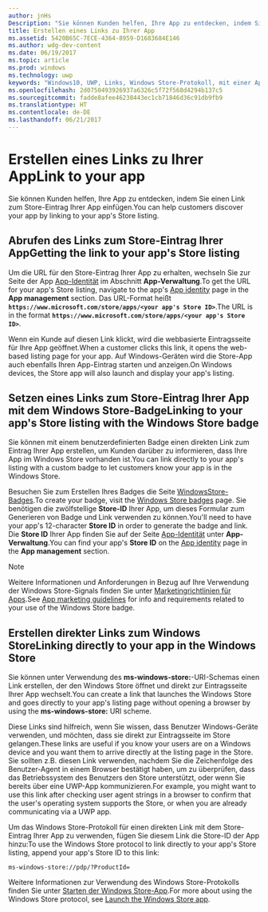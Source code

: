 ```yaml
---
author: jnHs
Description: "Sie können Kunden helfen, Ihre App zu entdecken, indem Sie einen Link zum Store-Eintrag Ihrer App einfügen."
title: Erstellen eines Links zu Ihrer App
ms.assetid: 5420B65C-7ECE-4364-8959-D1683684E146
ms.author: wdg-dev-content
ms.date: 06/19/2017
ms.topic: article
ms.prod: windows
ms.technology: uwp
keywords: "Windows10, UWP, Links, Windows Store-Protokoll, mit einer App verknüpfen, App verknüpfen"
ms.openlocfilehash: 2d0750493926937a6326c5f72f568d4294b137c5
ms.sourcegitcommit: fadde8afee46238443ec1cb71846d36c91db9fb9
ms.translationtype: HT
ms.contentlocale: de-DE
ms.lasthandoff: 06/21/2017
---
```

# <a name="link-to-your-app"></a><span data-ttu-id="ed222-104">Erstellen eines Links zu Ihrer App</span><span class="sxs-lookup"><span data-stu-id="ed222-104">Link to your app</span></span>


<span data-ttu-id="ed222-105">Sie können Kunden helfen, Ihre App zu entdecken, indem Sie einen Link zum Store-Eintrag Ihrer App einfügen.</span><span class="sxs-lookup"><span data-stu-id="ed222-105">You can help customers discover your app by linking to your app's Store listing.</span></span>

## <a name="getting-the-link-to-your-apps-store-listing"></a><span data-ttu-id="ed222-106">Abrufen des Links zum Store-Eintrag Ihrer App</span><span class="sxs-lookup"><span data-stu-id="ed222-106">Getting the link to your app's Store listing</span></span>

<span data-ttu-id="ed222-107">Um die URL für den Store-Eintrag Ihrer App zu erhalten, wechseln Sie zur Seite der App [App-Identität](view-app-identity-details.md) im Abschnitt **App-Verwaltung**.</span><span class="sxs-lookup"><span data-stu-id="ed222-107">To get the URL for your app's Store listing, navigate to the app's [App identity](view-app-identity-details.md) page in the **App management** section.</span></span> <span data-ttu-id="ed222-108">Das URL-Format heißt **`https://www.microsoft.com/store/apps/<your app's Store ID>`**.</span><span class="sxs-lookup"><span data-stu-id="ed222-108">The URL is in the format **`https://www.microsoft.com/store/apps/<your app's Store ID>`**.</span></span>

<span data-ttu-id="ed222-109">Wenn ein Kunde auf diesen Link klickt, wird die webbasierte Eintragsseite für Ihre App geöffnet.</span><span class="sxs-lookup"><span data-stu-id="ed222-109">When a customer clicks this link, it opens the web-based listing page for your app.</span></span> <span data-ttu-id="ed222-110">Auf Windows-Geräten wird die Store-App auch ebenfalls Ihren App-Eintrag starten und anzeigen.</span><span class="sxs-lookup"><span data-stu-id="ed222-110">On Windows devices, the Store app will also launch and display your app's listing.</span></span>


## <a name="linking-to-your-apps-store-listing-with-the-windows-store-badge"></a><span data-ttu-id="ed222-111">Setzen eines Links zum Store-Eintrag Ihrer App mit dem Windows Store-Badge</span><span class="sxs-lookup"><span data-stu-id="ed222-111">Linking to your app's Store listing with the Windows Store badge</span></span>

<span data-ttu-id="ed222-112">Sie können mit einem benutzerdefinierten Badge einen direkten Link zum Eintrag Ihrer App erstellen, um Kunden darüber zu informieren, dass Ihre App im Windows Store vorhanden ist.</span><span class="sxs-lookup"><span data-stu-id="ed222-112">You can link directly to your app's listing with a custom badge to let customers know your app is in the Windows Store.</span></span>

<span data-ttu-id="ed222-113">Besuchen Sie zum Erstellen Ihres Badges die Seite [WindowsStore-Badges](http://go.microsoft.com/fwlink/p/?LinkID=534236).</span><span class="sxs-lookup"><span data-stu-id="ed222-113">To create your badge, visit the [Windows Store badges](http://go.microsoft.com/fwlink/p/?LinkID=534236) page.</span></span> <span data-ttu-id="ed222-114">Sie benötigen die zwölfstellige **Store-ID** Ihrer App, um dieses Formular zum Generieren von Badge und Link verwenden zu können.</span><span class="sxs-lookup"><span data-stu-id="ed222-114">You'll need to have your app's 12-character **Store ID** in order to generate the badge and link.</span></span> <span data-ttu-id="ed222-115">Die **Store ID** Ihrer App finden Sie auf der Seite [App-Identität](view-app-identity-details.md) unter **App-Verwaltung**.</span><span class="sxs-lookup"><span data-stu-id="ed222-115">You can find your app's **Store ID** on the [App identity](view-app-identity-details.md) page in the **App management** section.</span></span>

> [!NOTE]
> <span data-ttu-id="ed222-116">Weitere Informationen und Anforderungen in Bezug auf Ihre Verwendung der Windows Store-Signals finden Sie unter [Marketingrichtlinien für Apps](app-marketing-guidelines.md).</span><span class="sxs-lookup"><span data-stu-id="ed222-116">See [App marketing guidelines](app-marketing-guidelines.md) for info and requirements related to your use of the Windows Store badge.</span></span>


## <a name="linking-directly-to-your-app-in-the-windows-store"></a><span data-ttu-id="ed222-117">Erstellen direkter Links zum Windows Store</span><span class="sxs-lookup"><span data-stu-id="ed222-117">Linking directly to your app in the Windows Store</span></span>

<span data-ttu-id="ed222-118">Sie können unter Verwendung des **ms-windows-store:**-URI-Schemas einen Link erstellen, der den Windows Store öffnet und direkt zur Eintragsseite Ihrer App wechselt.</span><span class="sxs-lookup"><span data-stu-id="ed222-118">You can create a link that launches the Windows Store and goes directly to your app's listing page without opening a browser by using the **ms-windows-store:** URI scheme.</span></span>

<span data-ttu-id="ed222-119">Diese Links sind hilfreich, wenn Sie wissen, dass Benutzer Windows-Geräte verwenden, und möchten, dass sie direkt zur Eintragsseite im Store gelangen.</span><span class="sxs-lookup"><span data-stu-id="ed222-119">These links are useful if you know your users are on a Windows device and you want them to arrive directly at the listing page in the Store.</span></span> <span data-ttu-id="ed222-120">Sie sollten z.B. diesen Link verwenden, nachdem Sie die Zeichenfolge des Benutzer-Agent in einem Browser bestätigt haben, um zu überprüfen, dass das Betriebssystem des Benutzers den Store unterstützt, oder wenn Sie bereits über eine UWP-App kommunizieren.</span><span class="sxs-lookup"><span data-stu-id="ed222-120">For example, you might want to use this link after checking user agent strings in a browser to confirm that the user's operating system supports the Store, or when you are already communicating via a UWP app.</span></span>

<span data-ttu-id="ed222-121">Um das Windows Store-Protokoll für einen direkten Link mit dem Store-Eintrag Ihrer App zu verwenden, fügen Sie diesem Link die Store-ID der App hinzu:</span><span class="sxs-lookup"><span data-stu-id="ed222-121">To use the Windows Store protocol to link directly to your app's Store listing, append your app's Store ID to this link:</span></span>

`ms-windows-store://pdp/?ProductId=`

<span data-ttu-id="ed222-122">Weitere Informationen zur Verwendung des Windows Store-Protokolls finden Sie unter [Starten der Windows Store-App](../launch-resume/launch-store-app.md).</span><span class="sxs-lookup"><span data-stu-id="ed222-122">For more about using the Windows Store protocol, see [Launch the Windows Store app](../launch-resume/launch-store-app.md).</span></span>

 

 




